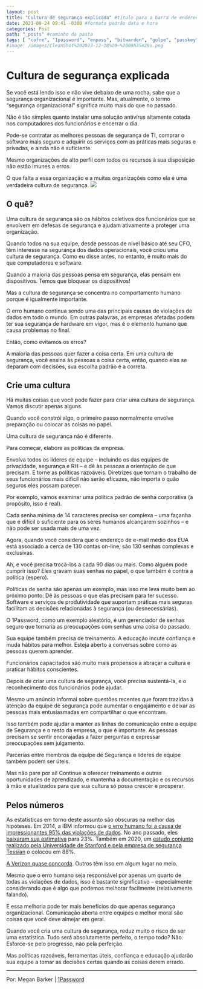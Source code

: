 ```yaml
---
layout: post
title: "Cultura de segurança explicada" #titulo para a barra de enderecos
date: 2021-09-24 09:41 -0300 #formato padrão data e hora
categories: Post
path: "_posts" #caminho da pasta
tags: [ "cofre", "1password", "enpass", "bitwarden", "golpe", "passkey", "phishing" ]
#image: /images/CleanShot%202023-12-28%20—%2009h35m29s.png
---
```


# Cultura de segurança explicada
Se você está lendo isso e não vive debaixo de uma rocha, sabe que a segurança organizacional é importante. Mas, atualmente, o termo “segurança organizacional” significa muito mais do que no passado. 

Não é tão simples quanto instalar uma solução antivírus altamente cotada nos computadores dos funcionários e encerrar o dia.

Pode-se contratar as melhores pessoas de segurança de TI, comprar o software mais seguro e adquirir os serviços com as práticas mais seguras e privadas, e ainda não é suficiente. 

Mesmo organizações de alto perfil com todos os recursos à sua disposição não estão imunes a erros.

O que falta a essa organização e a muitas organizações como ela é uma verdadeira cultura de segurança.
![](/images/security.png)

## O quê?
Uma cultura de segurança são os hábitos coletivos dos funcionários que se envolvem em defesas de segurança e ajudam ativamente a proteger uma organização. 

Quando todos na sua equipe, desde pessoas de nível básico até seu CFO, têm interesse na segurança dos dados operacionais, você criou uma cultura de segurança. Como eu disse antes, no entanto, é muito mais do que computadores e software.

Quando a maioria das pessoas pensa em segurança, elas pensam em dispositivos. Temos que bloquear os dispositivos! 

Mas a cultura de segurança se concentra no comportamento humano porque é igualmente importante.

O erro humano continua sendo uma das principais causas de violações de dados em todo o mundo. Em outras palavras, as empresas afetadas podem ter sua segurança de hardware em vigor, mas é o elemento humano que causa problemas no final.

Então, como evitamos os erros?

A maioria das pessoas quer fazer a coisa certa. Em uma cultura de segurança, você ensina às pessoas a coisa certa, então, quando elas se deparam com decisões, sua escolha padrão é a correta.

## Crie uma cultura
Há muitas coisas que você pode fazer para criar uma cultura de segurança. Vamos discutir apenas alguns.

Quando você constrói algo, o primeiro passo normalmente envolve preparação ou colocar as coisas no papel. 

Uma cultura de segurança não é diferente. 

Para começar, elabore as políticas da empresa. 

Envolva todos os líderes de equipe – incluindo os das equipes de privacidade, segurança e RH – e dê às pessoas a orientação de que precisam. E torne as políticas razoáveis. Diretrizes que tornam o trabalho de seus funcionários mais difícil não serão eficazes, não importa o quão seguros eles possam parecer.

Por exemplo, vamos examinar uma política padrão de senha corporativa (a propósito, isso é real). 

Cada senha mínima de 14 caracteres precisa ser complexa – uma façanha que é difícil o suficiente para os seres humanos alcançarem sozinhos – e não pode ser usada mais de uma vez.

Agora, quando você considera que o endereço de e-mail médio dos EUA está associado a cerca de 130 contas on-line, são 130 senhas complexas e exclusivas. 

Ah, e você precisa trocá-los a cada 90 dias ou mais. Como alguém pode cumprir isso? Eles gravam suas senhas no papel, o que também é contra a política (espero).

Políticas de senha são apenas um exemplo, mas isso me leva muito bem ao próximo ponto: Dê às pessoas o que elas precisam para ter sucesso.
Software e serviços de produtividade que suportam práticas mais seguras facilitam as decisões relacionadas à segurança (ou desnecessárias). 

O 1Password, como um exemplo aleatório, é um gerenciador de senhas seguro que tornaria as preocupações com senhas uma coisa do passado.

Sua equipe também precisa de treinamento. A educação incute confiança e muda hábitos para melhor. Esteja aberto a conversas sobre como as pessoas querem aprender. 

Funcionários capacitados são muito mais propensos a abraçar a cultura e praticar hábitos conscientes.

Depois de criar uma cultura de segurança, você precisa sustentá-la, e o reconhecimento dos funcionários pode ajudar.

 Mesmo um anúncio informal sobre questões recentes que foram trazidas à atenção da equipe de segurança pode aumentar o engajamento e deixar as pessoas mais entusiasmadas em compartilhar o que encontram. 
 
 Isso também pode ajudar a manter as linhas de comunicação entre a equipe de Segurança e o resto da empresa, o que é importante. As pessoas precisam se sentir encorajadas a fazer perguntas e expressar preocupações sem julgamento.

Parcerias entre membros da equipe de Segurança e líderes de equipe também podem ser úteis.

Mas não pare por aí! Continue a oferecer treinamento e outras oportunidades de aprendizado, e mantenha a documentação e os recursos à mão e atualizados para que sua cultura só possa crescer e prosperar.

## Pelos números
As estatísticas em torno deste assunto são obscuras na melhor das hipóteses. Em 2014, a IBM informou que [o erro humano foi a causa de impressionantes 95% das violações de dados](https://i.crn.com/sites/default/files/ckfinderimages/userfiles/images/crn/custom/IBMSecurityServices2014.PDF). No ano passado, eles [baixaram sua estimativa](https://www.ibm.com/security/digital-assets/cost-data-breach-report/#/) para 23%. Também em 2020, um [estudo conjunto realizado pela Universidade de Stanford e pela empresa de segurança Tessian](https://www.tessian.com/research/the-psychology-of-human-error/) o colocou em 88%. 

[A Verizon quase concorda](https://www.verizon.com/business/resources/reports/dbir/). Outros têm isso em algum lugar no meio.

Mesmo que o erro humano seja responsável por apenas um quarto de todas as violações de dados, isso é bastante significativo – especialmente considerando que é algo que podemos melhorar facilmente (relativamente falando).

E essa melhoria pode ter mais benefícios do que apenas segurança organizacional. Comunicação aberta entre equipes e melhor moral são coisas que você deve almejar em geral.

Quando você cria uma cultura de segurança, reduz muito o risco de ser uma estatística. Tudo será absolutamente perfeito, o tempo todo? Não. Esforce-se pelo progresso, não pela perfeição. 

Mas políticas razoáveis, ferramentas úteis, confiança e educação ajudarão sua equipe a tomar as decisões certas quando as coisas derem errado.

___

Por: Megan Barker | [1Password](https://blog.1password.com/security-culture-explained/)
